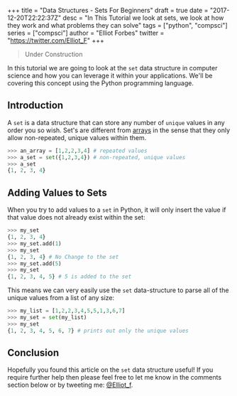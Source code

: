 +++
title = "Data Structures - Sets For Beginners"
draft = true
date = "2017-12-20T22:22:37Z"
desc = "In This Tutorial we look at sets, we look at how they work and what problems they can solve"
tags = ["python", "compsci"]
series = ["compsci"]
author = "Elliot Forbes"
twitter = "https://twitter.com/Elliot_F"
+++

> Under Construction

In this tutorial we are going to look at the `set` data structure in computer science and how you can leverage it within your applications. We'll be covering this concept using the Python programming language.

## Introduction

A `set` is a data structure that can store any number of `unique` values in any order you so wish. Set's are different from [arrays](/compsci/data-structures/arrays-for-beginners) in the sense that they only allow non-repeated, unique values within them.

```py
>>> an_array = [1,2,2,3,4] # repeated values
>>> a_set = set({1,2,3,4}) # non-repeated, unique values
>>> a_set
{1, 2, 3, 4}
```

## Adding Values to Sets

When you try to add values to a `set` in Python, it will only insert the value if that value does not already exist within the set:

```py
>>> my_set
{1, 2, 3, 4}
>>> my_set.add(1)
>>> my_set
{1, 2, 3, 4} # No Change to the set 
>>> my_set.add(5)
>>> my_set
{1, 2, 3, 4, 5} # 5 is added to the set
```

This means we can very easily use the `set` data-structure to parse all of the unique values from a list of any size:

```py
>>> my_list = [1,2,2,3,4,5,5,1,3,6,7]
>>> my_set = set(my_list)
>>> my_set
{1, 2, 3, 4, 5, 6, 7} # prints out only the unique values
```

## Conclusion

Hopefully you found this article on the `set` data structure useful! If you require further help then please feel free to let me know in the comments section below or by tweeting me: [@Elliot_f](https://twitter.com/elliot_f).
